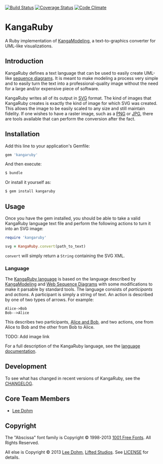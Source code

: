 [![Build Status](https://travis-ci.org/lee-dohm/kangaruby.png?branch=master)](https://travis-ci.org/lee-dohm/kangaruby)
[![Coverage Status](https://coveralls.io/repos/lee-dohm/kangaruby/badge.png?branch=master)](https://coveralls.io/r/lee-dohm/kangaruby)
[![Code Climate](https://codeclimate.com/github/lee-dohm/kangaruby.png)](https://codeclimate.com/github/lee-dohm/kangaruby)

# KangaRuby

A Ruby implementation of [KangaModeling](http://www.kangamodeling.org), a text-to-graphics converter for UML-like visualizations.

## Introduction

KangaRuby defines a text language that can be used to easily create UML-like [sequence diagrams](http://en.wikipedia.org/wiki/Sequence_diagram).  It is meant to make modeling a process very simple and to easily turn the text into a professional-quality image without the need for a large and/or expensive piece of software.

KangaRuby writes all of its output in [SVG](http://en.wikipedia.org/wiki/Scalable_Vector_Graphics) format.  The kind of images that KangaRuby creates is exactly the kind of image for which SVG was created.  This allows the image to be easily scaled to any size and still maintain fidelity.  If one wishes to have a raster image, such as a [PNG](http://en.wikipedia.org/wiki/Portable_Network_Graphics) or [JPG](http://en.wikipedia.org/wiki/JPEG), there are tools available that can perform the conversion after the fact.

## Installation

Add this line to your application's Gemfile:

```ruby
gem 'kangaruby'
```

And then execute:

```bash
$ bundle
```

Or install it yourself as:

```bash
$ gem install kangaruby
```

## Usage

Once you have the gem installed, you should be able to take a valid KangaRuby language text file and perform the following actions to turn it into an SVG image:

```ruby
require 'kangaruby'

svg = KangaRuby.convert(path_to_text)
```

`convert` will simply return a `String` containing the SVG XML.

### Language

The [KangaRuby language](documentation/Language.md) is based on the language described by [KangaModeling](http://www.kangamodeling.org) and [Web Sequence Diagrams](http://www.websequencediagrams.com) with some modifications to make it parsable by standard tools.  The language consists of *participants* and *actions*.  A participant is simply a string of text.  An action is described by one of two types of arrows.  For example:

```text
Alice->Bob
Bob-->Alice
```

This describes two participants, [Alice and Bob](http://en.wikipedia.org/wiki/Alice_and_Bob), and two actions, one from Alice to Bob and the other from Bob to Alice.

TODO: Add image link

For a full description of the KangaRuby language, see the [language documentation](documentation/Language.md).

## Development

To see what has changed in recent versions of KangaRuby, see the [CHANGELOG](CHANGELOG.md).

## Core Team Members

* [Lee Dohm](https://github.com/lee-dohm)

## Copyright

The "Abscissa" font family is Copyright &copy; 1998-2013 [1001 Free Fonts](http://www.1001freefonts.com). All Rights Reserved.

All else is Copyright &copy; 2013 [Lee Dohm](https://github.com/lee-dohm), [Lifted Studios](https://github.com/lifted-studios).  See [LICENSE](LICENSE.md) for details.

